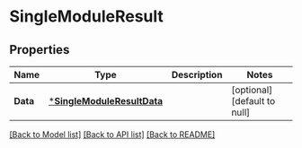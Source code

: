 # SingleModuleResult

## Properties
Name | Type | Description | Notes
------------ | ------------- | ------------- | -------------
**Data** | [***SingleModuleResultData**](single_module_result_data.md) |  | [optional] [default to null]

[[Back to Model list]](../README.md#documentation-for-models) [[Back to API list]](../README.md#documentation-for-api-endpoints) [[Back to README]](../README.md)

